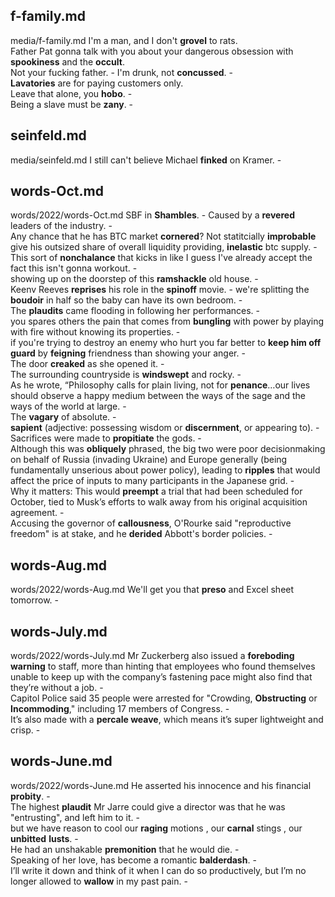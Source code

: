 ## f-family.md ## 
media/f-family.md
I'm a man, and I don't **grovel** to rats.   
Father Pat gonna talk with you about your dangerous obsession with **spookiness** and the **occult**.   
Not your fucking father. - I'm drunk, not **concussed**. -  
**Lavatories** are for paying customers only.   
Leave that alone, you **hobo**. -  
Being a slave must be **zany**. -  

## seinfeld.md ## 
media/seinfeld.md
I still can't believe Michael **finked** on Kramer. -  

## words-Oct.md ## 
words/2022/words-Oct.md
SBF in **Shambles**. - 
Caused by a **revered** leaders of the industry. -  
Any chance that he has BTC market **cornered**? Not statitcially **improbable** give his outsized share of overall liquidity providing, **inelastic** btc supply. -  
This sort of **nonchalance** that kicks in like I guess I've already accept the fact this isn't gonna workout. -  
showing up on the doorstep of this **ramshackle** old house. -  
Keenv Reeves **reprises** his role in the **spinoff** movie. - 
we're splitting the **boudoir** in half so the baby can have its own bedroom. -  
The **plaudits** came flooding in following her performances. -  
you spares others the pain that comes from **bungling** with power by playing with fire without knowing its properties. -  
if you're trying to destroy an enemy who hurt you far better to **keep him off guard** by **feigning** friendness than showing your anger. -  
The door **creaked** as she opened it. -  
The surrounding countryside is **windswept** and rocky. -  
As he wrote, “Philosophy calls for plain living, not for **penance**…our lives should observe a happy medium between the ways of the sage and the ways of the world at large. -  
The **vagary** of absolute. -  
**sapient** (adjective: possessing wisdom or **discernment**, or appearing to). -  
Sacrifices were made to **propitiate** the gods. -  
Although this was **obliquely** phrased, the big two were poor decisionmaking on behalf of Russia (invading Ukraine) and Europe generally (being fundamentally unserious about power policy), leading to **ripples** that would affect the price of inputs to many participants in the Japanese grid. -  
Why it matters: This would **preempt** a trial that had been scheduled for October, tied to Musk’s efforts to walk away from his original acquisition agreement. -  
Accusing the governor of **callousness**, O'Rourke said "reproductive freedom" is at stake, and he **derided** Abbott's border policies. -  

## words-Aug.md ## 
words/2022/words-Aug.md
We'll get you that **preso** and Excel sheet tomorrow. -  

## words-July.md ## 
words/2022/words-July.md
Mr Zuckerberg also issued a **foreboding warning** to staff, more than hinting that employees who found themselves unable to keep up with the company’s fastening pace might also find that they’re without a job. -  
Capitol Police said 35 people were arrested for "Crowding, **Obstructing** or **Incommoding**," including 17 members of Congress. -  
It’s also made with a **percale weave**, which means it’s super lightweight and crisp. -  

## words-June.md ## 
words/2022/words-June.md
He asserted his innocence and his financial **probity**.  -  
The highest **plaudit** Mr Jarre could give a director was that he was "entrusting", and left him to it. -  
but we have reason to cool our **raging** motions , our **carnal** stings , our **unbitted** **lusts**. -  
He had an unshakable **premonition** that he would die. -  
Speaking of her love, has become a romantic **balderdash**. -  
I’ll write it down and think of it when I can do so productively, but I’m no longer allowed to **wallow** in my past pain. -  
